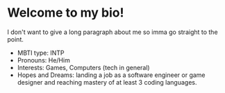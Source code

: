 # Welcome to my bio!
I don't want to give a long paragraph about me so imma go straight to the point.

- MBTI type: INTP
- Pronouns: He/Him
- Interests: Games, Computers (tech in general)
- Hopes and Dreams: landing a job as a software engineer or game designer and reaching mastery of at least 3 coding languages.
